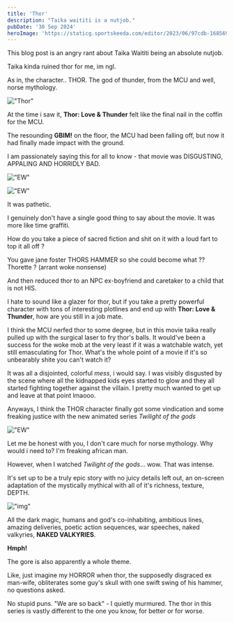 ```yaml
---
title: 'Thor'
description: "Taika waititi is a nutjob."
pubDate: '30 Sep 2024'
heroImage: 'https://staticg.sportskeeda.com/editor/2023/06/97cdb-16856916468730-1920.jpg?w=640'
---
```


This blog post is an angry rant about Taika Waititi being an absolute nutjob.

Taika kinda ruined thor for me, im ngl. 

As in, the character.. THOR. The god of thunder, from the MCU and well, norse mythology.

!["Thor"](https://staticg.sportskeeda.com/editor/2023/06/97cdb-16856916468730-1920.jpg?w=640 'Thor')

At the time i saw it, **Thor: Love & Thunder** felt like the final nail in the coffin for the MCU.

The resounding **GBIM!** on the floor, the MCU had been falling off, but now it had finally made impact with the ground.

I am passionately saying this for all to know - that movie was DISGUSTING, APPALING AND HORRIDLY BAD. 

!["EW"](https://media.wired.com/photos/62c894a7060a9466a0b12ae1/master/pass/Thor-Love-And-Thunder-Biggest-Problem-Culture.jpg 'Thor and jane foster (thorette)')


!["EW"](https://i.ytimg.com/vi/f82YEBVtTCg/maxresdefault.jpg 'Thor and jane foster (thorette)')

It was pathetic. 

I genuinely don't have a single good thing to say about the movie. It was more like time graffiti.

How do you take a piece of sacred fiction and shit on it with a loud fart to top it all off ?

You gave jane foster THORS HAMMER so she could become what ?? Thorette ? 
(arrant woke nonsense) 

And then reduced thor to an NPC ex-boyfriend and caretaker to a child that is not HIS.

I hate to sound like a glazer for thor, but if you take a pretty powerful character with tons of interesting plotlines and end up with **Thor: Love & Thunder**, how are you still in a job mate. 

I think the MCU nerfed thor to some degree, but in this movie taika really pulled up with the surgical laser to fry thor's balls. It would've been a success for the woke mob at the very least if it was a watchable watch, yet still emasculating for Thor. What's the whole point of a movie if it's so unbearably shite you can't watch it? 

It was all a disjointed, colorful *mess*, i would say. I was visibly disgusted by the scene where all the kidnapped kids eyes started to glow and they all started fighting together against the villain. I pretty much wanted to get up and leave at that point lmaooo.

Anyways, I think the THOR character finally got some vindication and some freaking justice with the new animated series *Twilight of the gods*

!["EW"](https://mlpnk72yciwc.i.optimole.com/cqhiHLc.IIZS~2ef73/w:auto/h:auto/q:75/https://bleedingcool.com/wp-content/uploads/2024/04/GL8m5doWoAEnIPa.jpg 'Twilight promotional poster')
 
Let me be honest with you, I don't care much for norse mythology. Why would i need to? I'm freaking african man.

However, when I watched *Twilight of the gods*... wow. That was intense. 

It's set up to be a truly epic story with no juicy details left out, an on-screen adaptation of the mystically mythical with all of it's richness, texture, DEPTH. 

!["img"](https://i.ytimg.com/vi/xyFKgPpdYdc/maxresdefault.jpg 'Twilight promotional poster')

All the dark magic, humans and god's co-inhabiting, ambitious lines, amazing deliveries, poetic action sequences, war speeches, naked valkyries, **NAKED VALKYRIES**.

**Hmph!**

The gore is also apparently a whole theme. 

Like, just imagine my HORROR when thor, the supposedly disgraced ex man-wife, obliterates some guy's skull with one swift swing of his hammer, no questions asked. 

No stupid puns. "We are so back" - I quietly murmured. 
The thor in this series is vastly different to the one you know, for better or for worse.

 